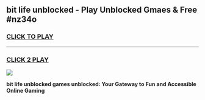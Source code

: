 
## bit life unblocked - Play Unblocked Gmaes & Free #nz34o
<h3>
<a href="https://news.freeplayer.one?title=bit_life_unblocked&ref=24F">CLICK TO PLAY</a></h3>
<hr>

<h3>
<a href="https://news.freeplayer.one?title=bit_life_unblocked&ref=24F">CLICK 2 PLAY</a>
  
</h3>

<a href="https://news.freeplayer.one?title=bit_life_unblocked&ref=24F/"><img src="https://clearcache.store/games.png"></a>


**bit life unblocked games unblocked: Your Gateway to Fun and Accessible Online Gaming**
